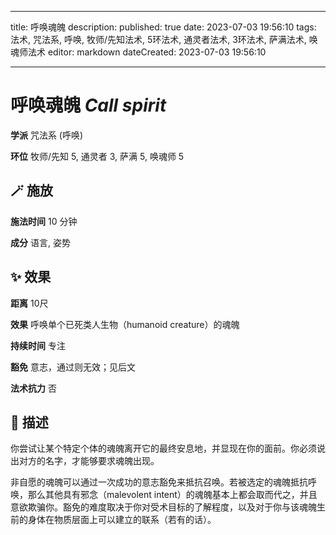 
---
title: 呼唤魂魄
description: 
published: true
date: 2023-07-03 19:56:10
tags: 法术, 咒法系, 呼唤, 牧师/先知法术, 5环法术, 通灵者法术, 3环法术, 萨满法术, 唤魂师法术
editor: markdown
dateCreated: 2023-07-03 19:56:10

---

# **呼唤魂魄** *Call spirit*

**学派** 咒法系 (呼唤) 

**环位** 牧师/先知 5, 通灵者 3, 萨满 5, 唤魂师 5

## 🪄 施放

**施法时间** 10 分钟

**成分** 语言, 姿势

## ✨ 效果  

**距离** 10尺 

**效果** 呼唤单个已死类人生物（humanoid creature）的魂魄 

**持续时间** 专注 

**豁免** 意志，通过则无效；见后文

**法术抗力** 否

## 📖 描述

你尝试让某个特定个体的魂魄离开它的最终安息地，并显现在你的面前。你必须说出对方的名字，才能够要求魂魄出现。

非自愿的魂魄可以通过一次成功的意志豁免来抵抗召唤。若被选定的魂魄抵抗呼唤，那么其他具有邪念（malevolent intent）的魂魄基本上都会取而代之，并且意欲欺骗你。豁免的难度取决于你对受术目标的了解程度，以及对于你与该魂魄生前的身体在物质层面上可以建立的联系（若有的话）。
    